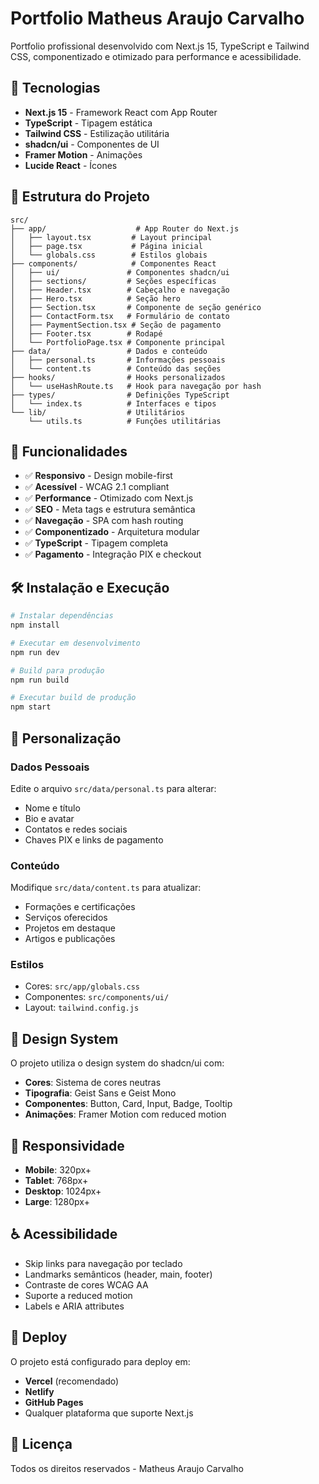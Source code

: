 # Portfolio Matheus Araujo Carvalho

Portfolio profissional desenvolvido com Next.js 15, TypeScript e Tailwind CSS, componentizado e otimizado para performance e acessibilidade.

## 🚀 Tecnologias

- **Next.js 15** - Framework React com App Router
- **TypeScript** - Tipagem estática
- **Tailwind CSS** - Estilização utilitária
- **shadcn/ui** - Componentes de UI
- **Framer Motion** - Animações
- **Lucide React** - Ícones

## 📁 Estrutura do Projeto

```
src/
├── app/                    # App Router do Next.js
│   ├── layout.tsx         # Layout principal
│   ├── page.tsx           # Página inicial
│   └── globals.css        # Estilos globais
├── components/            # Componentes React
│   ├── ui/               # Componentes shadcn/ui
│   ├── sections/         # Seções específicas
│   ├── Header.tsx        # Cabeçalho e navegação
│   ├── Hero.tsx          # Seção hero
│   ├── Section.tsx       # Componente de seção genérico
│   ├── ContactForm.tsx   # Formulário de contato
│   ├── PaymentSection.tsx # Seção de pagamento
│   ├── Footer.tsx        # Rodapé
│   └── PortfolioPage.tsx # Componente principal
├── data/                 # Dados e conteúdo
│   ├── personal.ts       # Informações pessoais
│   └── content.ts        # Conteúdo das seções
├── hooks/                # Hooks personalizados
│   └── useHashRoute.ts   # Hook para navegação por hash
├── types/                # Definições TypeScript
│   └── index.ts          # Interfaces e tipos
└── lib/                  # Utilitários
    └── utils.ts          # Funções utilitárias
```

## 🎯 Funcionalidades

- ✅ **Responsivo** - Design mobile-first
- ✅ **Acessível** - WCAG 2.1 compliant
- ✅ **Performance** - Otimizado com Next.js
- ✅ **SEO** - Meta tags e estrutura semântica
- ✅ **Navegação** - SPA com hash routing
- ✅ **Componentizado** - Arquitetura modular
- ✅ **TypeScript** - Tipagem completa
- ✅ **Pagamento** - Integração PIX e checkout

## 🛠️ Instalação e Execução

```bash
# Instalar dependências
npm install

# Executar em desenvolvimento
npm run dev

# Build para produção
npm run build

# Executar build de produção
npm start
```

## 📝 Personalização

### Dados Pessoais

Edite o arquivo `src/data/personal.ts` para alterar:

- Nome e título
- Bio e avatar
- Contatos e redes sociais
- Chaves PIX e links de pagamento

### Conteúdo

Modifique `src/data/content.ts` para atualizar:

- Formações e certificações
- Serviços oferecidos
- Projetos em destaque
- Artigos e publicações

### Estilos

- Cores: `src/app/globals.css`
- Componentes: `src/components/ui/`
- Layout: `tailwind.config.js`

## 🎨 Design System

O projeto utiliza o design system do shadcn/ui com:

- **Cores**: Sistema de cores neutras
- **Tipografia**: Geist Sans e Geist Mono
- **Componentes**: Button, Card, Input, Badge, Tooltip
- **Animações**: Framer Motion com reduced motion

## 📱 Responsividade

- **Mobile**: 320px+
- **Tablet**: 768px+
- **Desktop**: 1024px+
- **Large**: 1280px+

## ♿ Acessibilidade

- Skip links para navegação por teclado
- Landmarks semânticos (header, main, footer)
- Contraste de cores WCAG AA
- Suporte a reduced motion
- Labels e ARIA attributes

## 🚀 Deploy

O projeto está configurado para deploy em:

- **Vercel** (recomendado)
- **Netlify**
- **GitHub Pages**
- Qualquer plataforma que suporte Next.js

## 📄 Licença

Todos os direitos reservados - Matheus Araujo Carvalho
